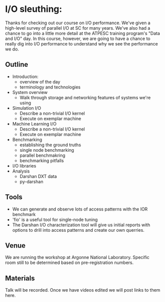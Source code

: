 # I/O sleuthing:

Thanks for checking out our course on I/O performance.  We've given a
high-level survey of parallel I/O at SC for many years.  We've also had a
chance to go into a little more detail at the ATPESC training program's "Data
and I/O" day.   In this course, however, we are going to have a chance to
really dig into I/O performance to understand why we see the performance we do.

## Outline

- Introduction:
  - overview of the day
  - terminology and technologies
- System overview
  - Walk through storage and networking features of systems we're using
- Simulation I/O
  - Describe a non-trivial I/O kernel
  - Execute on exemplar machine
- Machine Learning I/O
  - Describe a non-trivial I/O kernel
  - Execute on exemplar machine
- Benchmarking
  - establishing the ground truths
  - single node benchmarking
  - parallel benchmakring
  - benchmarking pitfalls
- I/O libraries
- Analysis
  - Darshan DXT data
  - py-darshan

## Tools

- We can generate and observe lots of access patterns with the IOR benchmark
- 'fio' is a useful tool for single-node tuning
- The Darshan I/O characterization tool will give us initial reports with
  options to drill into access patterns and create our own querries.


## Venue

We are running the workshop at Argonne National Laboratory.  Specific room
still to be determined based on pre-registration numbers.

## Materials

Talk will be recorded.  Once we have videos edited we will post links to them
here.
